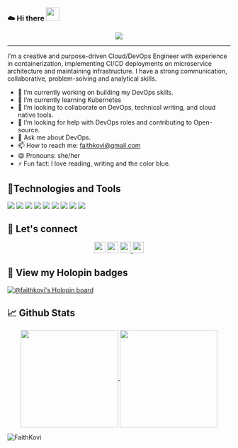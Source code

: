 ### ☁️ Hi there <img src="https://raw.githubusercontent.com/MartinHeinz/MartinHeinz/master/wave.gif" width="30px">


<!-- Animation Typing -->

<p align="center">
  <a href="https://github.com/DenverCoder1/readme-typing-svg"><img src="https://readme-typing-svg.herokuapp.com?font=Fira+Code&pause=1100&width=500&lines=I'm+Faith+Kovi.;I'm+a+DevOps+Engineer;"></a>
</p>

<!-- Animation Typing: END -->

<hr>
I'm a creative and purpose-driven Cloud/DevOps Engineer with experience in containerization, implementing CI/CD deployments on microservice architecture and maintaining infrastructure. I have a strong communication, collaborative, problem-solving and analytical skills.


- 🔭 I’m currently working on building my DevOps skills.
- 🌱 I’m currently learning Kubernetes
- 👯 I’m looking to collaborate on DevOps, technical writing, and cloud native tools.
- 🤔 I’m looking for help with DevOps roles and contributing to Open-source.
- 💬 Ask me about DevOps.
- 📫 How to reach me: faithkovi@gmail.com
- 😄 Pronouns: she/her
- ⚡ Fun fact: I love reading, writing and the color blue.

## 🔧Technologies and Tools
![](https://img.shields.io/badge/Cloud-AWS-informational?style=flat&logo=amazon-aws&logoColor=white&color=2bbc8a)
![](https://img.shields.io/badge/Cloud-GCP-informational?style=flat&logo=google-cloud&logoColor=white&color=2bbc8a)
![](https://img.shields.io/badge/Code-Python-informational?style=flat&logo=python&logoColor=white&color=2bbc8a)
![](https://img.shields.io/badge/VCS-Git-informational?style=flat&logo=git&logoColor=white&color=2bbc8a)
![](https://img.shields.io/badge/Hub-Github-informational?style=flat&logo=github&logoColor=white&color=2bbc8a)
![](https://img.shields.io/badge/OS-Linux-informational?style=flat&logo=linux&logoColor=white&color=2bbc8a)
![](https://img.shields.io/badge/Shell-Bash-informational?style=flat&logo=gnu-bash&logoColor=white&color=2bbc8a)
![](https://img.shields.io/badge/CI/CD-CircleCI-informational?style=flat&logo=circleci&logoColor=white&color=2bbc8a)
![](https://img.shields.io/badge/Container_Runtime-Docker-informational?style=flat&logo=docker&logoColor=white&color=2bbc8a)

## 🤝 Let's connect

<p align="center">
  <a href="https://twitter.com/Vera__Kaka"><img src="https://img.shields.io/badge/twitter-%231DA1F2.svg?&style=for-the-badge&logo=twitter&logoColor=white" height=25></a> 
  <a href="https://medium.com/@cyber-kaka"><img src="https://img.shields.io/badge/medium-%2312100E.svg?&style=for-the-badge&logo=medium&logoColor=white" height=25></a> 
  <a href="https://www.linkedin.com/in/faith-kovi/"><img src="https://img.shields.io/badge/linkedin-%230077B5.svg?&style=for-the-badge&logo=linkedin&logoColor=white" height=25> </a>
  <a href="mailto:faithkovi@gmail.com"><img src="https://img.shields.io/badge/gmail-%EA4335.svg?&style=for-the-badge&logo=gmail&logoColor=white" height=25></a>
</p>

## 👀 View my Holopin badges
[![@faithkovi's Holopin board](https://holopin.io/api/user/board?user=faithkovi)](https://holopin.io/@faithkovi)

## 📈 Github Stats
<p align="center">
  <a href="https://github.com/FaithKovi/github-readme-stats">
    <img align="center" src="https://github-readme-stats.vercel.app/api/top-langs/?username=FaithKovi&langs_count=10&layout=compact&theme=midnight-purple&repo=github-readme-stats"  height=220  />
  </a>
  <a href="https://github.com/FaithKovi/github-readme-stats">
    <img align="center" src="https://github-readme-stats.vercel.app/api?username=FaithKovi&show_icons=true&theme=midnight-purple" height=220 />
  </a>
</p>
<p><img align="center" src="https://github-readme-streak-stats.herokuapp.com/?user=FaithKovi&&theme=tokyonight" alt="FaithKovi" /></p>

